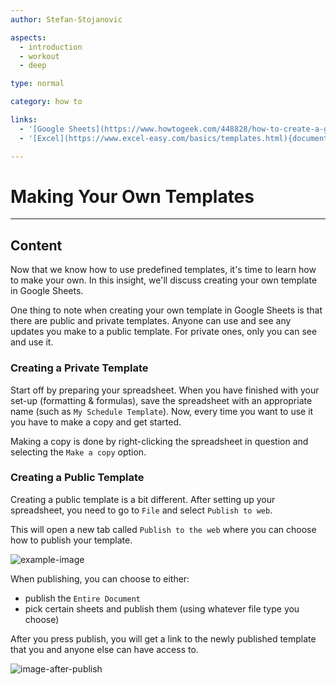 ```yaml
---
author: Stefan-Stojanovic

aspects:
  - introduction
  - workout
  - deep

type: normal

category: how to

links:
  - '[Google Sheets](https://www.howtogeek.com/448828/how-to-create-a-google-sheets-template/){documentation}'
  - '[Excel](https://www.excel-easy.com/basics/templates.html){documentation}'

---
```


# Making Your Own Templates 

---
## Content

Now that we know how to use predefined templates, it's time to learn how to make your own. In this insight, we'll discuss creating your own template in Google Sheets.

One thing to note when creating your own template in Google Sheets is that there are public and private templates. Anyone can use and see any updates you make to a public template. For private ones, only you can see and use it.

### Creating a Private Template

Start off by preparing your spreadsheet. When you have finished with your set-up (formatting & formulas), save the spreadsheet with an appropriate name (such as `My Schedule Template`). Now, every time you want to use it you have to make a copy and get started.

Making a copy is done by right-clicking the spreadsheet in question and selecting the `Make a copy` option.

### Creating a Public Template

Creating a public template is a bit different. After setting up your spreadsheet, you need to go to `File` and select `Publish to web`.

This will open a new tab called `Publish to the web` where you can choose how to publish your template.

![example-image](https://img.enkipro.com/ab9004973498445974a3b430d5a43b91.png)

When publishing, you can choose to either:
- publish the `Entire Document`
- pick certain sheets and publish them (using whatever file type you choose)

After you press publish, you will get a link to the newly published template that you and anyone else can have access to.

![image-after-publish](https://img.enkipro.com/70e986140bc887b46c97499cde9ce6b3.png)